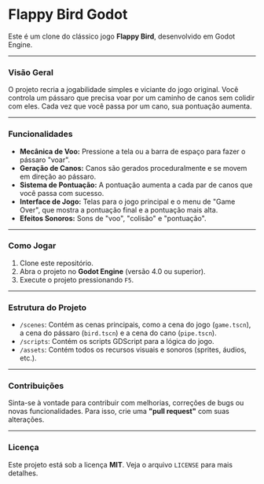 # Flappy Bird Godot

Este é um clone do clássico jogo **Flappy Bird**, desenvolvido em Godot Engine.

---

### Visão Geral

O projeto recria a jogabilidade simples e viciante do jogo original. Você controla um pássaro que precisa voar por um caminho de canos sem colidir com eles. Cada vez que você passa por um cano, sua pontuação aumenta.

---

### Funcionalidades

* **Mecânica de Voo:** Pressione a tela ou a barra de espaço para fazer o pássaro "voar".
* **Geração de Canos:** Canos são gerados proceduralmente e se movem em direção ao pássaro.
* **Sistema de Pontuação:** A pontuação aumenta a cada par de canos que você passa com sucesso.
* **Interface de Jogo:** Telas para o jogo principal e o menu de "Game Over", que mostra a pontuação final e a pontuação mais alta.
* **Efeitos Sonoros:** Sons de "voo", "colisão" e "pontuação".

---

### Como Jogar

1.  Clone este repositório.
2.  Abra o projeto no **Godot Engine** (versão 4.0 ou superior).
3.  Execute o projeto pressionando `F5`.

---

### Estrutura do Projeto

* `/scenes`: Contém as cenas principais, como a cena do jogo (`game.tscn`), a cena do pássaro (`bird.tscn`) e a cena do cano (`pipe.tscn`).
* `/scripts`: Contém os scripts GDScript para a lógica do jogo.
* `/assets`: Contém todos os recursos visuais e sonoros (sprites, áudios, etc.).

---

### Contribuições

Sinta-se à vontade para contribuir com melhorias, correções de bugs ou novas funcionalidades. Para isso, crie uma **"pull request"** com suas alterações.

---

### Licença

Este projeto está sob a licença **MIT**. Veja o arquivo `LICENSE` para mais detalhes.

